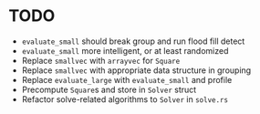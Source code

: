 <!--
 Copyright (C) 2021 Marcus Xu

 This file is part of minesweeper.

 minesweeper is free software: you can redistribute it and/or modify
 it under the terms of the GNU General Public License as published by
 the Free Software Foundation, either version 3 of the License, or
 (at your option) any later version.

 minesweeper is distributed in the hope that it will be useful,
 but WITHOUT ANY WARRANTY; without even the implied warranty of
 MERCHANTABILITY or FITNESS FOR A PARTICULAR PURPOSE.  See the
 GNU General Public License for more details.

 You should have received a copy of the GNU General Public License
 along with minesweeper.  If not, see <http://www.gnu.org/licenses/>.
-->

# TODO

- `evaluate_small` should break group and run flood fill detect
- `evaluate_small` more intelligent, or at least randomized
- Replace `smallvec` with `arrayvec` for `Square`
- Replace `smallvec` with appropriate data structure in grouping
- Replace `evaluate_large` with `evaluate_small` and profile
- Precompute `Square`s and store in `Solver` struct
- Refactor solve-related algorithms to `Solver` in `solve.rs`
